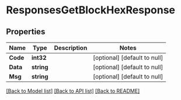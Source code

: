 # ResponsesGetBlockHexResponse

## Properties
Name | Type | Description | Notes
------------ | ------------- | ------------- | -------------
**Code** | **int32** |  | [optional] [default to null]
**Data** | **string** |  | [optional] [default to null]
**Msg** | **string** |  | [optional] [default to null]

[[Back to Model list]](../README.md#documentation-for-models) [[Back to API list]](../README.md#documentation-for-api-endpoints) [[Back to README]](../README.md)

